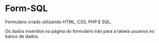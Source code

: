 # Form-SQL
Formulário criado utilizando HTML, CSS, PHP E SQL.

Os dados inseridos na página do formulário irão para a tabela usuarios no banco de dados.
